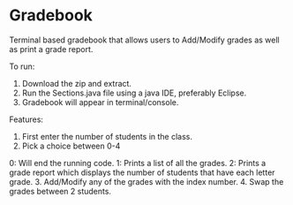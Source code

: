 # Gradebook
Terminal based gradebook that allows users to Add/Modify grades as well as print a grade report.

To run:
1. Download the zip and extract.
2. Run the Sections.java file using a java IDE, preferably Eclipse.
3. Gradebook will appear in terminal/console.

Features:
1. First enter the number of students in the class.
2. Pick a choice between 0-4

0: Will end the running code.
1: Prints a list of all the grades.
2: Prints a grade report which displays the number of students that have each letter grade.
3. Add/Modify any of the grades with the index number.
4. Swap the grades between 2 students.
